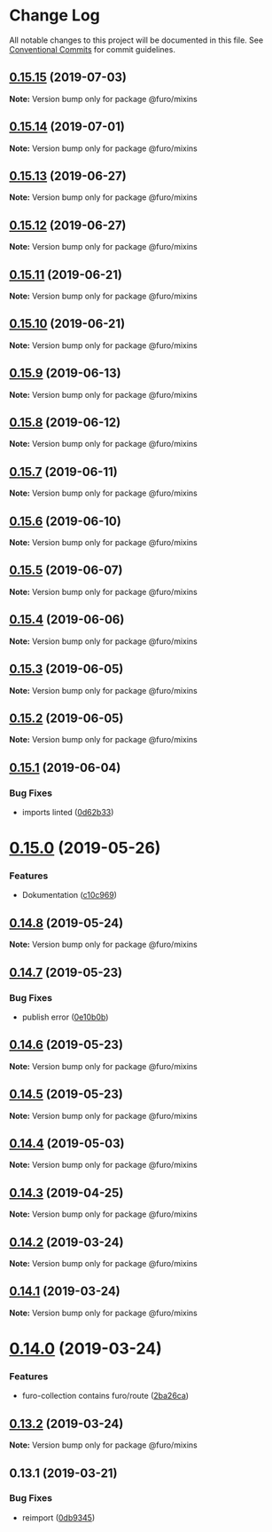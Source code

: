 # Change Log

All notable changes to this project will be documented in this file.
See [Conventional Commits](https://conventionalcommits.org) for commit guidelines.

## [0.15.15](https://github.com/veith/FuroBaseComponents/compare/@furo/mixins@0.15.14...@furo/mixins@0.15.15) (2019-07-03)

**Note:** Version bump only for package @furo/mixins





## [0.15.14](https://github.com/veith/FuroBaseComponents/compare/@furo/mixins@0.15.13...@furo/mixins@0.15.14) (2019-07-01)

**Note:** Version bump only for package @furo/mixins





## [0.15.13](https://github.com/veith/FuroBaseComponents/compare/@furo/mixins@0.15.12...@furo/mixins@0.15.13) (2019-06-27)

**Note:** Version bump only for package @furo/mixins





## [0.15.12](https://github.com/veith/FuroBaseComponents/compare/@furo/mixins@0.15.11...@furo/mixins@0.15.12) (2019-06-27)

**Note:** Version bump only for package @furo/mixins





## [0.15.11](https://github.com/veith/FuroBaseComponents/compare/@furo/mixins@0.15.10...@furo/mixins@0.15.11) (2019-06-21)

**Note:** Version bump only for package @furo/mixins





## [0.15.10](https://github.com/veith/FuroBaseComponents/compare/@furo/mixins@0.15.9...@furo/mixins@0.15.10) (2019-06-21)

**Note:** Version bump only for package @furo/mixins





## [0.15.9](https://github.com/veith/FuroBaseComponents/compare/@furo/mixins@0.15.8...@furo/mixins@0.15.9) (2019-06-13)

**Note:** Version bump only for package @furo/mixins





## [0.15.8](https://github.com/veith/FuroBaseComponents/compare/@furo/mixins@0.15.7...@furo/mixins@0.15.8) (2019-06-12)

**Note:** Version bump only for package @furo/mixins





## [0.15.7](https://github.com/veith/FuroBaseComponents/compare/@furo/mixins@0.15.6...@furo/mixins@0.15.7) (2019-06-11)

**Note:** Version bump only for package @furo/mixins





## [0.15.6](https://github.com/veith/FuroBaseComponents/compare/@furo/mixins@0.15.5...@furo/mixins@0.15.6) (2019-06-10)

**Note:** Version bump only for package @furo/mixins





## [0.15.5](https://github.com/veith/FuroBaseComponents/compare/@furo/mixins@0.15.4...@furo/mixins@0.15.5) (2019-06-07)

**Note:** Version bump only for package @furo/mixins





## [0.15.4](https://github.com/veith/FuroBaseComponents/compare/@furo/mixins@0.15.3...@furo/mixins@0.15.4) (2019-06-06)

**Note:** Version bump only for package @furo/mixins





## [0.15.3](https://github.com/veith/FuroBaseComponents/compare/@furo/mixins@0.15.2...@furo/mixins@0.15.3) (2019-06-05)

**Note:** Version bump only for package @furo/mixins





## [0.15.2](https://github.com/veith/FuroBaseComponents/compare/@furo/mixins@0.15.1...@furo/mixins@0.15.2) (2019-06-05)

**Note:** Version bump only for package @furo/mixins





## [0.15.1](https://github.com/veith/FuroBaseComponents/compare/@furo/mixins@0.15.0...@furo/mixins@0.15.1) (2019-06-04)


### Bug Fixes

* imports linted ([0d62b33](https://github.com/veith/FuroBaseComponents/commit/0d62b33))





# [0.15.0](https://github.com/veith/FuroBaseComponents/compare/@furo/mixins@0.14.8...@furo/mixins@0.15.0) (2019-05-26)


### Features

* Dokumentation ([c10c969](https://github.com/veith/FuroBaseComponents/commit/c10c969))





## [0.14.8](https://github.com/veith/FuroBaseComponents/compare/@furo/mixins@0.14.7...@furo/mixins@0.14.8) (2019-05-24)

**Note:** Version bump only for package @furo/mixins





## [0.14.7](https://github.com/veith/FuroBaseComponents/compare/@furo/mixins@0.14.6...@furo/mixins@0.14.7) (2019-05-23)


### Bug Fixes

* publish error ([0e10b0b](https://github.com/veith/FuroBaseComponents/commit/0e10b0b))





## [0.14.6](https://github.com/veith/FuroBaseComponents/compare/@furo/mixins@0.14.5...@furo/mixins@0.14.6) (2019-05-23)

**Note:** Version bump only for package @furo/mixins





## [0.14.5](https://github.com/veith/FuroBaseComponents/compare/@furo/mixins@0.14.4...@furo/mixins@0.14.5) (2019-05-23)

**Note:** Version bump only for package @furo/mixins





## [0.14.4](https://github.com/veith/FuroBaseComponents/compare/@furo/mixins@0.14.3...@furo/mixins@0.14.4) (2019-05-03)

**Note:** Version bump only for package @furo/mixins





## [0.14.3](https://github.com/veith/FuroBaseComponents/compare/@furo/mixins@0.14.2...@furo/mixins@0.14.3) (2019-04-25)

**Note:** Version bump only for package @furo/mixins





## [0.14.2](https://github.com/veith/FuroBaseComponents/compare/@furo/mixins@0.14.1...@furo/mixins@0.14.2) (2019-03-24)

**Note:** Version bump only for package @furo/mixins





## [0.14.1](https://github.com/veith/FuroBaseComponents/compare/@furo/mixins@0.14.0...@furo/mixins@0.14.1) (2019-03-24)

**Note:** Version bump only for package @furo/mixins





# [0.14.0](https://github.com/veith/FuroBaseComponents/compare/@furo/mixins@0.13.2...@furo/mixins@0.14.0) (2019-03-24)


### Features

* furo-collection contains furo/route ([2ba26ca](https://github.com/veith/FuroBaseComponents/commit/2ba26ca))





## [0.13.2](https://github.com/veith/FuroBaseComponents/compare/@furo/mixins@0.13.1...@furo/mixins@0.13.2) (2019-03-24)

**Note:** Version bump only for package @furo/mixins





## 0.13.1 (2019-03-21)


### Bug Fixes

* reimport ([0db9345](https://github.com/veith/FuroBaseComponents/commit/0db9345))
